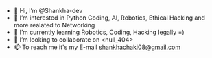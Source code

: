 - 👋 Hi, I’m @Shankha-dev
- 👀 I’m interested in Python Coding, AI, Robotics, Ethical Hacking and more realated to Networking
- 🌱 I’m currently learning Robotics, Coding, Hacking legally =)
- 💞️ I’m looking to collaborate on <null_404>
- 📫 To reach me it's my E-mail <shankhachaki08@gmail.com>

<!---
Shankha-dev/Shankha-dev is a ✨ special ✨ repository because its `README.md` (this file) appears on your GitHub profile.
You can click the Preview link to take a look at your changes.
--->
